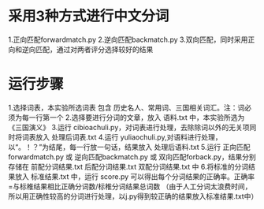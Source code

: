 # 采用3种方式进行中文分词
1.正向匹配forwardmatch.py
2.逆向匹配backmatch.py
3.双向匹配，同时采用正向和逆向匹配，通过对两者评分选择较好的结果
# 运行步骤
1.选择词表，本实验所选词表 包含 历史名人、常用词、三国相关词汇。注：词必须为每一行第一个
2.选择要进行分词的文章，放入 语料.txt 中，本实验所选为《三国演义》
3.运行 cibioachuli.py，对词表进行处理，去除除词以外的无关项同时将词表放入 处理后词表.txt 
4.运行 yuliaochuli.py,对语料进行处理，以“。！？”为结尾，每一行放一句话，结果放入 处理后语料.txt 
5.运行 正向匹配forwardmatch.py 或 逆向匹配backmatch.py 或 双向匹配forback.py，结果分别存储在 前配分词结果.txt 后配分词结果.txt 双配分词结果.txt 中
6.将标准的分词结果放入 标准结果.txt 中，运行 score.py 可以得出每个分词结果的正确率。正确率=与标椎结果相比正确分词数/标椎分词结果总词数 （由于人工分词太浪费时间，所以用正确性较高的分词进行处理，以j.py得到较正确的结果放入标准结果.txt中）